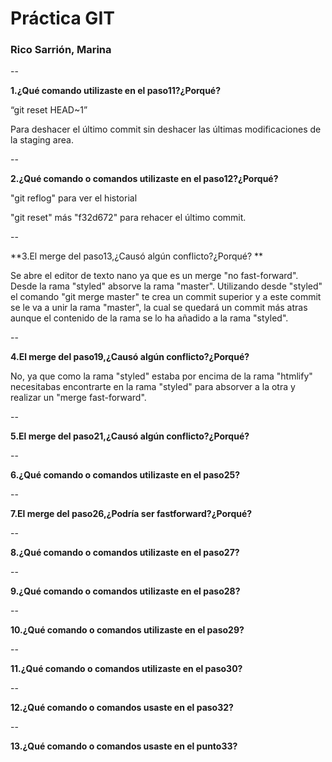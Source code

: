 # Práctica GIT

### Rico Sarrión, Marina 

--

**1.¿Qué comando utilizaste en el paso11?¿Porqué?**

“git reset HEAD~1” 

Para deshacer el último commit sin deshacer las últimas modificaciones de la staging area.

--

**2.¿Qué comando o comandos utilizaste en el paso12?¿Porqué?**

"git reflog" para ver el historial

"git reset" más "f32d672" para rehacer el último commit.

--  

**3.El merge del paso13,¿Causó algún conflicto?¿Porqué?
**

Se abre el editor de texto nano ya que es un merge "no fast-forward". Desde la rama "styled" absorve la rama "master". Utilizando desde "styled" el comando "git merge master" te crea un commit superior y a este commit se le va a unir la rama "master", la cual se quedará un commit más atras aunque el contenido de la rama se lo ha añadido a la rama "styled".

--

**4.El merge del paso19,¿Causó algún conflicto?¿Porqué?**

No, ya que como la rama "styled" estaba por encima de la rama "htmlify" necesitabas encontrarte en la rama "styled" para absorver a la otra y realizar un "merge fast-forward".


--

**5.El merge del paso21,¿Causó algún conflicto?¿Porqué?**

--

**6.¿Qué comando o comandos utilizaste en el paso25?**

--

**7.El merge del paso26,¿Podría ser fastforward?¿Porqué?**

--

**8.¿Qué comando o comandos utilizaste en el paso27?**

--

**9.¿Qué comando o comandos utilizaste en el paso28?**

--

**10.¿Qué comando o comandos utilizaste en el paso29?**

--

**11.¿Qué comando o comandos utilizaste en el paso30?**

--

**12.¿Qué comando o comandos usaste en el paso32?**

--

**13.¿Qué comando o comandos usaste en el punto33?**